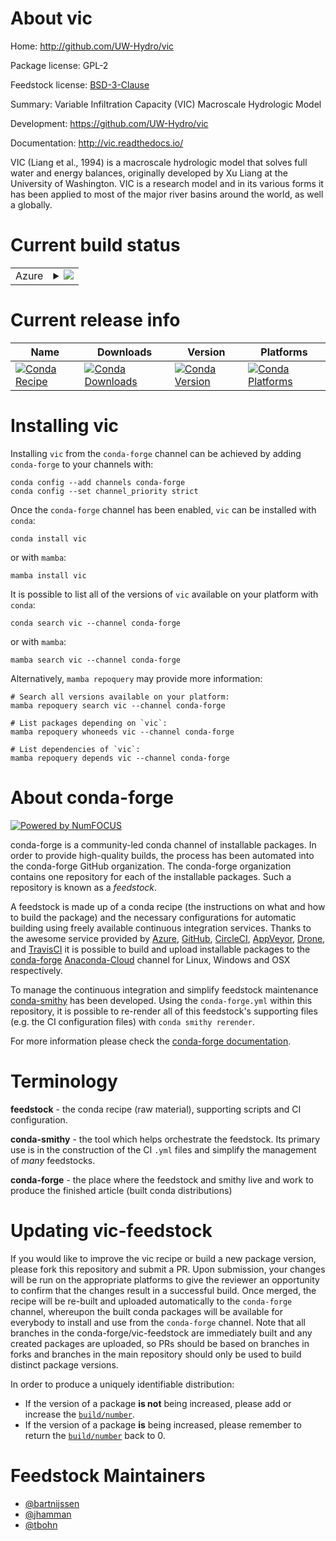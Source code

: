 About vic
=========

Home: http://github.com/UW-Hydro/vic

Package license: GPL-2

Feedstock license: [BSD-3-Clause](https://github.com/conda-forge/vic-feedstock/blob/main/LICENSE.txt)

Summary: Variable Infiltration Capacity (VIC) Macroscale Hydrologic Model

Development: https://github.com/UW-Hydro/vic

Documentation: http://vic.readthedocs.io/

VIC (Liang et al., 1994) is a macroscale hydrologic model that solves full
water and energy balances, originally developed by Xu Liang at the University
of Washington. VIC is a research model and in its various forms it has been
applied to most of the major river basins around the world, as well a
globally.


Current build status
====================


<table>
    
  <tr>
    <td>Azure</td>
    <td>
      <details>
        <summary>
          <a href="https://dev.azure.com/conda-forge/feedstock-builds/_build/latest?definitionId=3640&branchName=main">
            <img src="https://dev.azure.com/conda-forge/feedstock-builds/_apis/build/status/vic-feedstock?branchName=main">
          </a>
        </summary>
        <table>
          <thead><tr><th>Variant</th><th>Status</th></tr></thead>
          <tbody><tr>
              <td>linux_64_python3.10.____cpython</td>
              <td>
                <a href="https://dev.azure.com/conda-forge/feedstock-builds/_build/latest?definitionId=3640&branchName=main">
                  <img src="https://dev.azure.com/conda-forge/feedstock-builds/_apis/build/status/vic-feedstock?branchName=main&jobName=linux&configuration=linux%20linux_64_python3.10.____cpython" alt="variant">
                </a>
              </td>
            </tr><tr>
              <td>linux_64_python3.8.____cpython</td>
              <td>
                <a href="https://dev.azure.com/conda-forge/feedstock-builds/_build/latest?definitionId=3640&branchName=main">
                  <img src="https://dev.azure.com/conda-forge/feedstock-builds/_apis/build/status/vic-feedstock?branchName=main&jobName=linux&configuration=linux%20linux_64_python3.8.____cpython" alt="variant">
                </a>
              </td>
            </tr><tr>
              <td>linux_64_python3.9.____cpython</td>
              <td>
                <a href="https://dev.azure.com/conda-forge/feedstock-builds/_build/latest?definitionId=3640&branchName=main">
                  <img src="https://dev.azure.com/conda-forge/feedstock-builds/_apis/build/status/vic-feedstock?branchName=main&jobName=linux&configuration=linux%20linux_64_python3.9.____cpython" alt="variant">
                </a>
              </td>
            </tr><tr>
              <td>osx_64_python3.10.____cpython</td>
              <td>
                <a href="https://dev.azure.com/conda-forge/feedstock-builds/_build/latest?definitionId=3640&branchName=main">
                  <img src="https://dev.azure.com/conda-forge/feedstock-builds/_apis/build/status/vic-feedstock?branchName=main&jobName=osx&configuration=osx%20osx_64_python3.10.____cpython" alt="variant">
                </a>
              </td>
            </tr><tr>
              <td>osx_64_python3.8.____cpython</td>
              <td>
                <a href="https://dev.azure.com/conda-forge/feedstock-builds/_build/latest?definitionId=3640&branchName=main">
                  <img src="https://dev.azure.com/conda-forge/feedstock-builds/_apis/build/status/vic-feedstock?branchName=main&jobName=osx&configuration=osx%20osx_64_python3.8.____cpython" alt="variant">
                </a>
              </td>
            </tr><tr>
              <td>osx_64_python3.9.____cpython</td>
              <td>
                <a href="https://dev.azure.com/conda-forge/feedstock-builds/_build/latest?definitionId=3640&branchName=main">
                  <img src="https://dev.azure.com/conda-forge/feedstock-builds/_apis/build/status/vic-feedstock?branchName=main&jobName=osx&configuration=osx%20osx_64_python3.9.____cpython" alt="variant">
                </a>
              </td>
            </tr>
          </tbody>
        </table>
      </details>
    </td>
  </tr>
</table>

Current release info
====================

| Name | Downloads | Version | Platforms |
| --- | --- | --- | --- |
| [![Conda Recipe](https://img.shields.io/badge/recipe-vic-green.svg)](https://anaconda.org/conda-forge/vic) | [![Conda Downloads](https://img.shields.io/conda/dn/conda-forge/vic.svg)](https://anaconda.org/conda-forge/vic) | [![Conda Version](https://img.shields.io/conda/vn/conda-forge/vic.svg)](https://anaconda.org/conda-forge/vic) | [![Conda Platforms](https://img.shields.io/conda/pn/conda-forge/vic.svg)](https://anaconda.org/conda-forge/vic) |

Installing vic
==============

Installing `vic` from the `conda-forge` channel can be achieved by adding `conda-forge` to your channels with:

```
conda config --add channels conda-forge
conda config --set channel_priority strict
```

Once the `conda-forge` channel has been enabled, `vic` can be installed with `conda`:

```
conda install vic
```

or with `mamba`:

```
mamba install vic
```

It is possible to list all of the versions of `vic` available on your platform with `conda`:

```
conda search vic --channel conda-forge
```

or with `mamba`:

```
mamba search vic --channel conda-forge
```

Alternatively, `mamba repoquery` may provide more information:

```
# Search all versions available on your platform:
mamba repoquery search vic --channel conda-forge

# List packages depending on `vic`:
mamba repoquery whoneeds vic --channel conda-forge

# List dependencies of `vic`:
mamba repoquery depends vic --channel conda-forge
```


About conda-forge
=================

[![Powered by
NumFOCUS](https://img.shields.io/badge/powered%20by-NumFOCUS-orange.svg?style=flat&colorA=E1523D&colorB=007D8A)](https://numfocus.org)

conda-forge is a community-led conda channel of installable packages.
In order to provide high-quality builds, the process has been automated into the
conda-forge GitHub organization. The conda-forge organization contains one repository
for each of the installable packages. Such a repository is known as a *feedstock*.

A feedstock is made up of a conda recipe (the instructions on what and how to build
the package) and the necessary configurations for automatic building using freely
available continuous integration services. Thanks to the awesome service provided by
[Azure](https://azure.microsoft.com/en-us/services/devops/), [GitHub](https://github.com/),
[CircleCI](https://circleci.com/), [AppVeyor](https://www.appveyor.com/),
[Drone](https://cloud.drone.io/welcome), and [TravisCI](https://travis-ci.com/)
it is possible to build and upload installable packages to the
[conda-forge](https://anaconda.org/conda-forge) [Anaconda-Cloud](https://anaconda.org/)
channel for Linux, Windows and OSX respectively.

To manage the continuous integration and simplify feedstock maintenance
[conda-smithy](https://github.com/conda-forge/conda-smithy) has been developed.
Using the ``conda-forge.yml`` within this repository, it is possible to re-render all of
this feedstock's supporting files (e.g. the CI configuration files) with ``conda smithy rerender``.

For more information please check the [conda-forge documentation](https://conda-forge.org/docs/).

Terminology
===========

**feedstock** - the conda recipe (raw material), supporting scripts and CI configuration.

**conda-smithy** - the tool which helps orchestrate the feedstock.
                   Its primary use is in the construction of the CI ``.yml`` files
                   and simplify the management of *many* feedstocks.

**conda-forge** - the place where the feedstock and smithy live and work to
                  produce the finished article (built conda distributions)


Updating vic-feedstock
======================

If you would like to improve the vic recipe or build a new
package version, please fork this repository and submit a PR. Upon submission,
your changes will be run on the appropriate platforms to give the reviewer an
opportunity to confirm that the changes result in a successful build. Once
merged, the recipe will be re-built and uploaded automatically to the
`conda-forge` channel, whereupon the built conda packages will be available for
everybody to install and use from the `conda-forge` channel.
Note that all branches in the conda-forge/vic-feedstock are
immediately built and any created packages are uploaded, so PRs should be based
on branches in forks and branches in the main repository should only be used to
build distinct package versions.

In order to produce a uniquely identifiable distribution:
 * If the version of a package **is not** being increased, please add or increase
   the [``build/number``](https://docs.conda.io/projects/conda-build/en/latest/resources/define-metadata.html#build-number-and-string).
 * If the version of a package **is** being increased, please remember to return
   the [``build/number``](https://docs.conda.io/projects/conda-build/en/latest/resources/define-metadata.html#build-number-and-string)
   back to 0.

Feedstock Maintainers
=====================

* [@bartnijssen](https://github.com/bartnijssen/)
* [@jhamman](https://github.com/jhamman/)
* [@tbohn](https://github.com/tbohn/)

